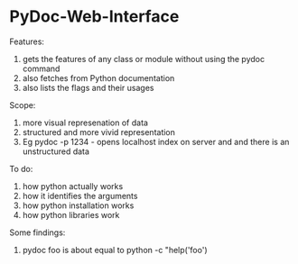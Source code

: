 # PyDoc-Web-Interface
Features:
1. gets the features of any class or module without using the pydoc command
2. also fetches from Python documentation
3. also lists the flags and their usages

Scope:
1. more visual represenation of data
2. structured and more vivid representation
3. Eg pydoc -p 1234 - opens localhost index on server and and there is an unstructured data 

To do:
1. how python actually works
2. how it identifies the arguments
3. how python installation works
4. how python libraries work

Some findings:
1. pydoc foo is about equal to python -c "help('foo')
